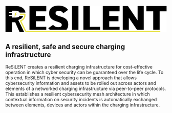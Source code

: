 <!-- <style>body {text-align: justify}</style> -->


![logo](../Resilent-pos@2x.png)


## A resilient, safe and secure charging infrastructure

ReSiLENT creates a resilient charging infrastructure for cost-effective operation in which 
cyber security can be guaranteed over the life cycle. To this end, ReSiLENT is developing a
novel approach that allows cybersecurity information and assets to be rolled out across 
actors and elements of a networked charging infrastructure via peer-to-peer protocols. 
This establishes a resilient cybersecurity mesh architecture in which contextual information
on security incidents is automatically exchanged between elements, devices and actors within
the charging infrastructure. 




